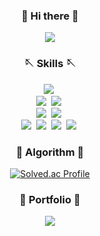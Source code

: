 
<div><h3 align="center">👋 Hi there 👋</h3></div>
<div align="center">
  <a href="https://coding-log.tistory.com/" target="_blank">
    <img src="https://camo.githubusercontent.com/569c47237c95a394d49ee91ce26a478154207f1277a0053e86536077afb53def/68747470733a2f2f696d672e736869656c64732e696f2f62616467652f546973746f72792d77686974652e7376673f267374796c653d666f722d7468652d6261646765"/>
  <a/>
</div>

<div>
<h3 align="center">🪡 Skills 🪡</h3>
  <p align="center">
    <img src="https://img.shields.io/badge/Java-007396?style=flat-square&logo=Java&logoColor=white"/>&nbsp<br> 
    <img src="https://img.shields.io/badge/Spring-236DB33F?style=flat-square&logo=Spring&logoColor=white"/></a>&nbsp
    <img src="https://img.shields.io/badge/SpringBoot-236DB33F?style=flat-square&logo=SpringBoot&logoColor=white"/></a>&nbsp<br>
    <img src="https://img.shields.io/badge/Oracle-F80000?style=flat-square&logo=Oracle&logoColor=white"/></a>&nbsp 
    <img src="https://img.shields.io/badge/Mysql-%234479A1?style=flat-square&logo=MySql&logoColor=white"/></a>&nbsp<br>
    <img src="https://img.shields.io/badge/Git-%23F05032?style=flat-square&logo=Git&logoColor=white"/></a>&nbsp
    <img src="https://camo.githubusercontent.com/d06a2e6ebab26ae2f50c057d042a0ab412db8659b298660b7e41550f3215aeb3/68747470733a2f2f696d672e736869656c64732e696f2f62616467652f4769744c61622d6432336631663f7374796c653d666c61742d737175617265266c6f676f3d4769746c6162266c6f676f436f6c6f723d7768697465"/></a>&nbsp
    <img src="https://camo.githubusercontent.com/038344b42f848ce83c9d185b8cc003b203b1987a300377ad01920367a73011a6/68747470733a2f2f696d672e736869656c64732e696f2f62616467652f4769744875622d3030303030303f7374796c653d666c61742d737175617265266c6f676f3d476974687562266c6f676f436f6c6f723d7768697465"/></a>&nbsp
    <img src="https://camo.githubusercontent.com/72664c39b337d09c127639289144f898d2006bd269f53dd9732c00b93709f802/68747470733a2f2f696d672e736869656c64732e696f2f62616467652f4a6972612d3364383166373f7374796c653d666c61742d737175617265266c6f676f3d4a697261736f667477617265266c6f676f436f6c6f723d7768697465"/></a>&nbsp
  </p>
<div>
<h3 align="center">📖 Algorithm 📖</h3>

<div align="center">
  
[![Solved.ac Profile](http://mazassumnida.wtf/api/v2/generate_badge?boj=doseee)](https://solved.ac/doseee/)
  
</div>
  
  <div><h3 align="center">📓 Portfolio 📓</h3></div>
<div align="center">
  <a href="https://github.com/doseee/fakediary/files/11787000/default.pdf">
    <img src="https://img.shields.io/badge/-Download-white">
  <a/>
</div>
